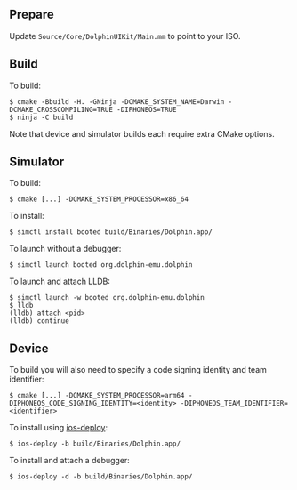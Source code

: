 
## Prepare

Update `Source/Core/DolphinUIKit/Main.mm` to point to your ISO.

## Build

To build:

    $ cmake -Bbuild -H. -GNinja -DCMAKE_SYSTEM_NAME=Darwin -DCMAKE_CROSSCOMPILING=TRUE -DIPHONEOS=TRUE
    $ ninja -C build

Note that device and simulator builds each require extra CMake options.

## Simulator

To build:

    $ cmake [...] -DCMAKE_SYSTEM_PROCESSOR=x86_64

To install:

    $ simctl install booted build/Binaries/Dolphin.app/

To launch without a debugger:

    $ simctl launch booted org.dolphin-emu.dolphin

To launch and attach LLDB:

    $ simctl launch -w booted org.dolphin-emu.dolphin
    $ lldb
    (lldb) attach <pid>
    (lldb) continue

## Device

To build you will also need to specify a code signing identity and team identifier:

    $ cmake [...] -DCMAKE_SYSTEM_PROCESSOR=arm64 -DIPHONEOS_CODE_SIGNING_IDENTITY=<identity> -DIPHONEOS_TEAM_IDENTIFIER=<identifier>

To install using [ios-deploy](https://github.com/phonegap/ios-deploy):

    $ ios-deploy -b build/Binaries/Dolphin.app/

To install and attach a debugger:

    $ ios-deploy -d -b build/Binaries/Dolphin.app/

